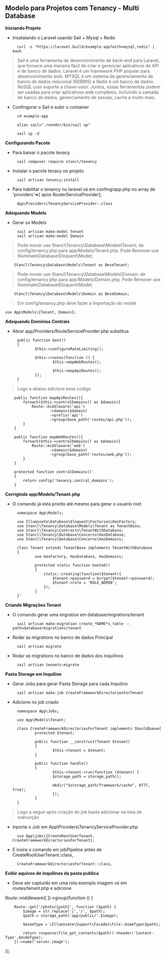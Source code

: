 ## Modelo para Projetos com Tenancy - Multi Database

__Iniciando Projeto__

* Insatalando o Laravel usando Sail + Mysql + Redis

        curl -s "https://laravel.build/example-app?with=mysql,redis" | bash

> Sail é uma ferramenta de desenvolvimento de back-end para Laravel, que fornece uma maneira fácil de criar e gerenciar aplicativos de API e de banco de dados. Laravel é um framework PHP popular para desenvolvimento web. MYSQL é um sistema de gerenciamento de banco de dados relacional (RDBMS) e Redis é um banco de dados NoSQL com suporte a chave-valor. Juntos, essas ferramentas podem ser usadas para criar aplicativos web completos, incluindo a camada de banco de dados, gerenciamento de sessão, cache e muito mais.

* Confingurar o Sail e subir o container

        cd example-app

        alias sail="./vendor/bin/sail up"

        sail ip -d

__Configurando Pacote__

* Para baixar o pacote tenacy

        sail composer require stancl/tenancy

* Instalar o pacote tenacy no projeto

        sail artisan tenancy:install

* Para habilitar o tenancy no laravel vá em confing/app.php no array de 'providers'=>[ após RouterServiceProvider];

        App\Providers\TenancyServiceProvider::class

__Adequando Models__

* Gerar os Models 

        sail artisan make:model Tenant
        sail artisan make:model Domain

> Pode mover use Stancl\Tenancy\Database\Models\Tenant; de config/tenancy.php para app/Models/Tenant.php.
> Pode Remover use Illuminate\Database\Eloquent\Model;

        Stancl\Tenancy\Database\Models\Tenant as BeseTenant;

> Pode mover use Stancl\Tenancy\Database\Models\Domain; de config/tenancy.php para app/Models/Domain.php.
> Pode Remover use Illuminate\Database\Eloquent\Model;

        Stancl\Tenancy\Database\Models\Domain as BeseDomain;

> Em config/tenancy.php deve fazer a importação do model

    use App\Models\{Tenant, Domain};

__Adequando Domínios Centrais__

* Abrar app/Providers/RouteServiceProvider.php substitua

        public function boot()
        {
                $this->configureRateLimiting();

                $this->routes(function () {
                        $this->mapWebRoutes();

                        $this->mapApiRoutes();
                });
        }

> Logo a abaixo adicione esse codigo

        public function mapApiRoutes(){
            foreach($this->centralDomains() as $domain){
                Route::middleware('api')
                        ->domain($domain)
                        ->prefix('api')
                        ->group(base_path('routes/api.php'));
            }
        }

        public function mapWebRoutes(){
            foreach($this->centralDomains() as $domain){
                Route::middleware('web')
                        ->domain($domain)
                        ->group(base_path('routes/web.php'));
            }
        }

        protected function centralDomains()`
        {
            return config('tenancy.central_domains');
        }

__Corrigindo app/Models/Tenant.php__

* O comando já esta pronto até mesmo para gerar o usuario root

        namespace App\Models;

        use Illuminate\Database\Eloquent\Factories\HasFactory;
        use Stancl\Tenancy\Database\Models\Tenant as TenantBase;
        use Stancl\Tenancy\Contracts\TenantWithDatabase;
        use Stancl\Tenancy\Database\Concerns\HasDatabase;
        use Stancl\Tenancy\Database\Concerns\HasDomains;

        class Tenant extends TenantBase implements TenantWithDatabase
        {
                use HasFactory, HasDatabase, HasDomains;
                
                protected static function booted()
                {
                    static::creating(function($tenant){
                        $tenant->password = bcrypt($tenant->password);
                        $tenant->role = 'ROLE_ADMIN';
                    });
                }
        }'


__Criando Migrações Tenant__

* O comando gerar uma migration em database/migrations/tenant

        sail artisan make:migration create_*NAME*s_table --path=database/migrations/tenant

* Rodar as migrations no banco de dados Principal

        sail artisan migrate

* Rodar as migrations no banco de dados dos inquilinos

        sail artisan tenants:migrate

__Pasta Storage em Inquilino__

* Gerar Jobs para gerar Pasta Storage para cada Inquilino 

        sail artisan make:job CreateFrameworkDirectoriesForTenant

* Adicione no job criado

        namespace App\Jobs;

        use App\Models\Tenant;

        class CreateFrameworkDirectoriesForTenant implements ShouldQueue{
                protected $tenant;

                public function __construct(Tenant $tenant)
                {
                        $this->tenant = $tenant;
                }

                public function handle()
                {
                        $this->tenant->run(function ($tenant) {
                        $storage_path = storage_path();

                        mkdir("$storage_path/framework/cache", 0777, true);
                        });
                }
        }

> Logo a seguir após criação do job basta adicionar na lista de execurção

* Inporte o Job em App\Providers\TenancyServiceProvider.php

        use App\jobs\{CreateRootUserTenant, CreateFrameworkDirectoriesForTenant};

* E insira o comando em jobPipeline antes de CreateRootUserTenant::class,

        CreateFrameworkDirectoriesForTenant::class,

__Exibir aquivos de inquilinos da pasta publica__

* Deve ser capturdo em uma rota exemplo imagem vá em routes/tenant.php e adicione 

Route::middleware([
])->group(function () {

        Route::get('/photo/{path}', function ($path) {
            $image = str_replace('|','/', $path);
            $path = storage_path('app/public/'.$image);

            $mimeType = \Illuminate\Support\Facades\File::mimeType($path);

            return response(file_get_contents($path))->header('Content-Type',$mimeType);
        })->name('server.image');
        
});